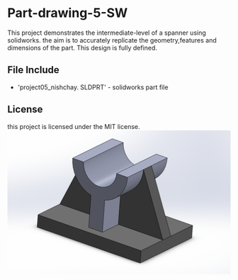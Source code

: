 # Part-drawing-5-SW
This project demonstrates the intermediate-level of a spanner using solidworks. the aim is to accurately replicate the geometry,features and dimensions of the part. This design is fully defined. 
## File Include
- 'project05_nishchay.  SLDPRT' -
solidworks part file
## License
this project is licensed under the MIT license.
![Part Drawing Preview](part5.png)
